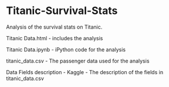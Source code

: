 # Titanic-Survival-Stats
Analysis of the survival stats on Titanic.

Titanic Data.html - includes the analysis

Titanic Data.ipynb - iPython code for the analysis

titanic_data.csv - The passenger data used for the analysis

Data Fields description - Kaggle - The description of the fields in titanic_data.csv
